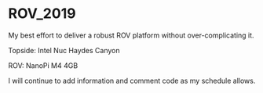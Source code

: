 # ROV_2019
My best effort to deliver a robust ROV platform without over-complicating it.

Topside: Intel Nuc Haydes Canyon 

ROV: NanoPi M4 4GB

I will continue to add information and comment code as my schedule allows.
